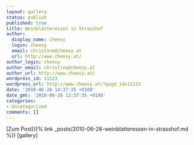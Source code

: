 ```yaml
---
layout: gallery
status: publish
published: true
title: Weinblätteressen in Strasshof
author:
  display_name: cheesy
  login: cheesy
  email: christine@cheesy.at
  url: http://www.cheesy.at/
author_login: cheesy
author_email: christine@cheesy.at
author_url: http://www.cheesy.at/
wordpress_id: 11123
wordpress_url: http://www.cheesy.at/?page_id=11123
date: '2010-06-28 14:37:35 +0100'
date_gmt: '2010-06-28 12:37:35 +0100'
categories:
- Uncategorized
comments: []
---
```


[Zum Post]({% link _posts/2010-06-28-weinblatteressen-in-strasshof.md %})
[gallery]
<!--:-->
